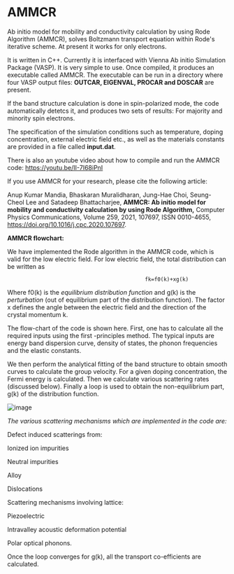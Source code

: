 # AMMCR
Ab initio model for mobility and conductivity calculation by using Rode Algorithm (AMMCR), solves Boltzmann transport equation within Rode's iterative scheme.
At present it works for only electrons.

It is written in C++. Currently it is interfaced with Vienna Ab initio Simulation Package (VASP). It is very simple to use. Once compiled, it produces an executable called AMMCR. The executable can be run in a directory where four VASP output files: **OUTCAR, EIGENVAL, PROCAR and DOSCAR** are present. 

If the band structure calculation is done in spin-polarized mode, the code automatically detetcs it, and produces two sets of results: For majority and 
minority spin electrons.


The specification of the simulation conditions such as temperature, doping concentration, external electric field etc., as well as the materials constants are provided in a file called **input.dat**. 

There is also an youtube video about how to compile and run the AMMCR code:
https://youtu.be/II-7I68iPnI

If you use AMMCR for your research, please cite the following article:

Anup Kumar Mandia, Bhaskaran Muralidharan, Jung-Hae Choi, Seung-Cheol Lee and Satadeep Bhattacharjee,
**AMMCR: Ab initio model for mobility and conductivity calculation by using Rode Algorithm,**
Computer Physics Communications,
Volume 259,
2021,
107697,
ISSN 0010-4655,
https://doi.org/10.1016/j.cpc.2020.107697.

**AMMCR flowchart:**

We have implemented the Rode algorithm in the AMMCR code, which is valid for the low electric field.
For low electric field, the total distribution can be written as
                                         
                                                fk=f0(k)+xg(k)

Where f0(k) is the _equilibrium distribution function_ and g(k) is the _perturbation_ (out of equilibrium part of the distribution function).  The factor x defines the angle between the electric field and the direction of the crystal momentum k.

The flow-chart of the code is shown here. First, one has to calculate all the required inputs using the first -principles method. The typical inputs are energy band dispersion curve, density of states, the phonon frequencies and the elastic constants.

We then perform the analytical fitting of the band structure to obtain smooth curves to calculate the group velocity. For a given doping concentration, the Fermi energy is calculated. Then we calculate various scattering rates (discussed below). Finally a loop is used to obtain the non-equilibrium part, g(k) of the distribution function.

![image](https://user-images.githubusercontent.com/68414451/126433576-e6e68c38-5f22-4769-b3a1-37280aef6dfd.png)

_The various scattering mechanisms which are implemented in the code are:_

Defect induced scatterings from:

Ionized ion impurities

Neutral impurities

Alloy 

Dislocations

Scattering mechanisms involving lattice:

Piezoelectric

Intravalley acoustic deformation potential

Polar optical phonons.

 
Once the loop converges for g(k), all the transport co-efficients are calculated.
